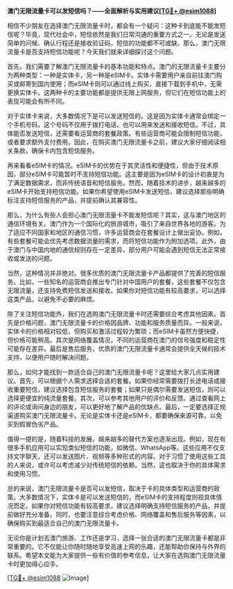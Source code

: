 **澳门无限流量卡可以发短信吗？——全面解析与实用建议[[TG💪+ @esim1088](https://t.me/s/esim1088)]**

相信不少朋友在选择澳门无限流量卡时，都会有一个疑问：这种卡到底能不能发短信呢？毕竟，现代社会中，短信依然是我们日常沟通的重要方式之一。无论是发送简单的问候、确认行程还是接收验证码，短信的功能都不可或缺。那么，澳门无限流量卡是否支持短信功能呢？今天我们就来详细探讨这个问题。

首先，我们需要了解澳门无限流量卡的基本功能和特点。澳门的无限流量卡主要分为两种类型：一种是实体卡，另一种是eSIM卡。实体卡需要用户亲自前往澳门购买或邮寄到国内使用；而eSIM卡则可以通过线上购买，直接下载到手机中，无需更换实体卡。这两种卡的主要功能都是提供无限上网服务，但它们在短信功能上的表现可能会有所不同。

对于实体卡来说，大多数情况下是可以发送短信的。这是因为实体卡通常会绑定一个手机号码，这个号码不仅用于拨打电话，也可以用来发送和接收短信。不过，具体能否发送短信，还需要看运营商的套餐政策。有些运营商可能会限制短信功能，或者要求额外支付费用。因此，在购买澳门无限流量卡之前，建议大家仔细阅读相关条款，确保卡内包含短信服务。

再来看看eSIM卡的情况。eSIM卡的优势在于其灵活性和便捷性，但由于技术原因，部分eSIM卡可能暂时不支持短信功能。这主要是因为eSIM卡的设计初衷是为了满足数据需求，而非传统语音和短信服务。然而，随着技术的进步，越来越多的eSIM卡开始支持短信功能。如果你希望使用eSIM卡发送短信，建议选择那些明确标注支持短信服务的产品，并提前确认其兼容性。

那么，为什么有些人会担心澳门无限流量卡不能发短信呢？其实，这与澳门地区的通信环境有关。澳门作为一个国际化的旅游城市，吸引了来自世界各地的游客。为了适应不同国家和地区的通信习惯，许多运营商会在套餐设计上做出妥协。例如，有些套餐可能会优先考虑数据流量的需求，而将短信功能作为附加选项。此外，由于澳门与中国内地的通信规则存在一定差异，部分用户可能会遇到短信无法正常接收或发送的问题。

当然，这种情况并非绝对。很多优质的澳门无限流量卡产品都提供了完善的短信服务。比如，一些知名的运营商会推出专门针对中国用户的套餐，这些套餐不仅包含无限流量，还支持免费短信发送和接收。如果你对短信功能有较高要求，可以选择这类产品，以避免不必要的麻烦。

除了关注短信功能外，我们在选购澳门无限流量卡时还需要综合考虑其他因素。首先是价格问题，澳门无限流量卡的价格因品牌、功能和服务质量而异。一般来说，实体卡的价格相对较低，但购买和激活过程较为繁琐；而eSIM卡虽然方便快捷，但价格可能稍高。其次是网络覆盖情况，不同的运营商在澳门的信号强度和稳定性可能存在差异。最后是售后服务，优质的澳门无限流量卡通常会提供全天候的技术支持，以便用户随时解决问题。

那么，如何才能找到一款适合自己的澳门无限流量卡呢？这里给大家几点实用建议。首先，可以根据个人需求选择合适的套餐。如果你经常需要拨打长途电话或接收重要短信，建议选择包含短信服务的套餐；如果只是偶尔需要发送短信，则可以选择更便宜的纯流量套餐。其次，可以参考其他用户的评价和反馈。通过查看网上的评论或询问身边的朋友，可以更好地了解产品的优缺点。最后，一定要选择正规渠道购买澳门无限流量卡。无论是实体卡还是eSIM卡，都要确保来源可靠，以免买到假冒伪劣产品。

值得一提的是，随着科技的发展，越来越多的替代方案也逐渐出现。例如，现在有很多手机应用可以实现类似短信的功能，如微信、WhatsApp等。这些应用不仅支持文字聊天，还可以发送图片、视频等多种形式的内容。对于习惯了使用这些工具的人来说，或许可以考虑减少对传统短信的依赖。当然，这也取决于你的具体需求和使用习惯。

总的来说，澳门无限流量卡是否可以发短信，取决于卡的具体类型和运营商的政策。大多数情况下，实体卡是可以发送短信的，而eSIM卡的支持程度则视具体情况而定。如果你对短信功能有较高要求，建议选择明确支持短信服务的产品，并提前做好充分准备。同时，也要注意综合考虑价格、网络覆盖和售后服务等因素，以确保购买到最适合自己的澳门无限流量卡。

无论你是计划去澳门旅游、工作还是学习，选择一张合适的澳门无限流量卡都是非常重要的。它不仅能让你随时随地享受高速上网的乐趣，还能帮助你保持与外界的联系。希望本文能为大家提供一些有价值的参考信息，让大家在选购澳门无限流量卡时更加得心应手。

[[TG💪+ @esim1088](https://t.me/s/esim1088) ![Image](https://i.postimg.cc/4NQfJmqS/Snipaste-2025-05-13-00-14-12.png)]